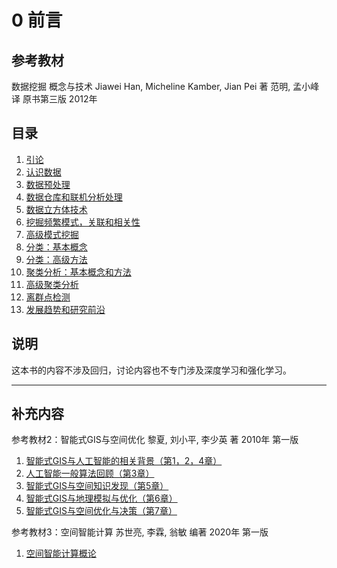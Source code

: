 # 0 前言

## 参考教材

数据挖掘 概念与技术 Jiawei Han, Micheline Kamber, Jian Pei 著 范明, 孟小峰 译 原书第三版 2012年

## 目录

1. [引论](./01_Introduction.md)
2. [认识数据](./02_GettingToKnowYourData.md)
3. [数据预处理](./03_DataPreprocessing.md)
4. [数据仓库和联机分析处理](./04_DataWarehousing.md)
5. [数据立方体技术](./05_DataCube.md)
6. [挖掘频繁模式，关联和相关性](./06_MiningFrequentPatterns.md)
7. [高级模式挖掘](./07_AdvancedPatternMining)
8. [分类：基本概念](./08_ClassificationBasicConcepts)
9. [分类：高级方法](./09_ClassificationAdvancedMethods)
10. [聚类分析：基本概念和方法](./10_ClusterBasicMethods.md)
11. [高级聚类分析](./11_ClusterAdvancedAnalysis.md)
12. [离群点检测](./12_OutlierDetection.md)
13. [发展趋势和研究前沿](./13_DataMiningTrends.md)

## 说明

这本书的内容不涉及回归，讨论内容也不专门涉及深度学习和强化学习。

*****

## 补充内容

参考教材2：智能式GIS与空间优化 黎夏, 刘小平, 李少英 著 2010年 第一版

1. [智能式GIS与人工智能的相关背景（第1，2，4章）](./201,202,204_智能式GIS概述.md)
2. [人工智能一般算法回顾（第3章）](./203_人工智能一般算法.md)
3. [智能式GIS与空间知识发现（第5章）](./205_智能空间知识发现.md)
4. [智能式GIS与地理模拟与优化（第6章）](./206_智能地理模拟与优化.md)
5. [智能式GIS与空间优化与决策（第7章）](./207_智能空间决策与优化.md)

参考教材3：空间智能计算 苏世亮, 李霖, 翁敏 编著 2020年 第一版

1. [空间智能计算概论](./301_空间智能计算概论.md)